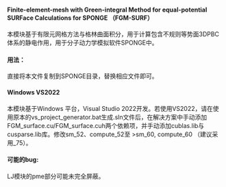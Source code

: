 #### Finite-element-mesh with Green-integral Method for equal-potential SURFace Calculations for SPONGE （FGM-SURF）

本模块基于有限元网格方法与格林曲面积分，用于计算包含不规则等势面3DPBC体系的静电作用，用于分子动力学模拟软件SPONGE中。

#### 用法：

直接将本文件复制到SPONGE目录，替换相应文件即可。

#### Windows VS2022

本模块基于Windows 平台，Visual Studio 2022开发。若使用VS2022，请在使用原本的vs_project_generator.bat生成.sln文件后，在解决方案中手动添加FGM_surface.cu/FGM_surface.cuh两个依赖项，并手动添加cublas.lib与cusparse.lib库。修改sm_52、compute_52至 >sm_60, compute_60 （建议采用_75）。

#### 可能的bug:

LJ模块的pme部分可能未完全屏蔽。

